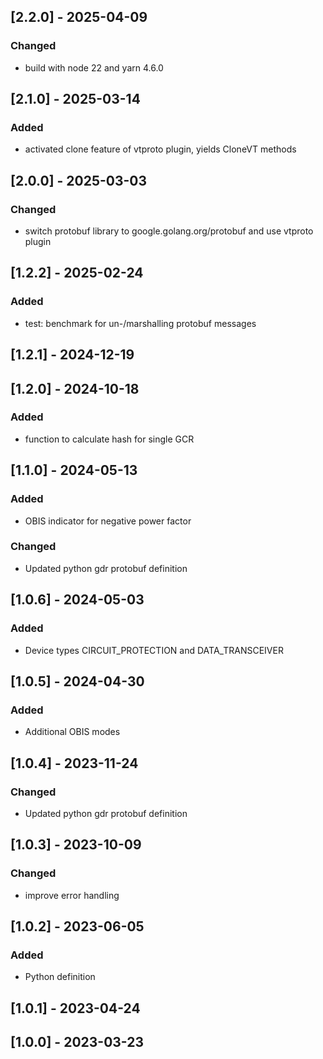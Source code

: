## [2.2.0] - 2025-04-09
### Changed
- build with node 22 and yarn 4.6.0

## [2.1.0] - 2025-03-14
### Added
- activated clone feature of vtproto plugin, yields CloneVT methods

## [2.0.0] - 2025-03-03
### Changed
- switch protobuf library to google.golang.org/protobuf and use vtproto plugin

## [1.2.2] - 2025-02-24
### Added
- test: benchmark for un-/marshalling protobuf messages

## [1.2.1] - 2024-12-19

## [1.2.0] - 2024-10-18
### Added
- function to calculate hash for single GCR

## [1.1.0] - 2024-05-13
### Added
- OBIS indicator for negative power factor

### Changed
- Updated python gdr protobuf definition

## [1.0.6] - 2024-05-03
### Added
- Device types CIRCUIT_PROTECTION and DATA_TRANSCEIVER

## [1.0.5] - 2024-04-30
### Added
- Additional OBIS modes

## [1.0.4] - 2023-11-24
### Changed
- Updated python gdr protobuf definition

## [1.0.3] - 2023-10-09
### Changed
- improve error handling

## [1.0.2] - 2023-06-05
### Added
- Python definition

## [1.0.1] - 2023-04-24

## [1.0.0] - 2023-03-23
